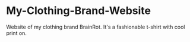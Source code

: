 # My-Clothing-Brand-Website
Website of my clothing brand BrainRot. It's a fashionable t-shirt with cool print on.
